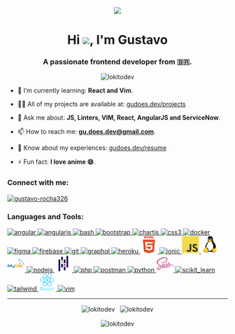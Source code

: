 <p align="center">
  <img height="250" src="https://64.media.tumblr.com/9cff938216133142406c9f61970acd2f/tumblr_njjcz1NLp51rnbw6mo1_540.gif">
</p>

<h1 align="center">Hi <img height="32px" src="https://api.joypixels.com/emoji-profiles/waving-hand/animated/SghOfb2OE1owTEWg/download/128/_/3.5" >, I'm Gustavo</h1>
<h3 align="center">A passionate frontend developer from 🇧🇷.</h3>

<p align="center"> <img src="https://komarev.com/ghpvc/?username=lokitodev&label=Cool%20humans&color=e5a50a&style=plastic" alt="lokitodev" /> </p>

- 🌱 I’m currently learning: **React and Vim**.

- 👨‍💻 All of my projects are available at: [gudoes.dev/projects](https://gudoes.dev/projects)

- 💬 Ask me about: **JS, Linters, VIM, React, AngularJS and ServiceNow**.

- 📫 How to reach me: **gu.does.dev@gmail.com**.

- 📄 Know about my experiences: [gudoes.dev/resume](https://gudoes.dev/resume)

- ⚡ Fun fact: **I love anime 😄**.

<h3 align="left">Connect with me:</h3>
<p align="left">
  <a href="https://linkedin.com/in/gustavo-rocha326" target="blank"><img align="center" src="https://cdn.jsdelivr.net/gh/devicons/devicon/icons/linkedin/linkedin-original.svg" alt="gustavo-rocha326" height="40" width="40" /></a>
</p>

<h3 align="left">Languages and Tools:</h3>

<p id="languages" align="left">
    <a href="https://angular.io" target="_blank" rel="noreferrer"> <img src="https://cdn.jsdelivr.net/gh/devicons/devicon/icons/angularjs/angularjs-plain.svg" alt="angular" width="40" height="40" /> </a>
    <a href="https://angular.io" target="_blank" rel="noreferrer"> <img src="https://cdn.jsdelivr.net/gh/devicons/devicon/icons/angularjs/angularjs-plain-wordmark.svg" alt="angularjs" width="40" height="40" /> </a>
    <a href="https://www.gnu.org/software/bash/" target="_blank" rel="noreferrer"> <img src="https://www.vectorlogo.zone/logos/gnu_bash/gnu_bash-official.svg" alt="bash" width="40" height="40" /> </a>
    <a href="https://getbootstrap.com" target="_blank" rel="noreferrer"> <img src="https://cdn.jsdelivr.net/gh/devicons/devicon/icons/bootstrap/bootstrap-plain.svg" alt="bootstrap" width="40" height="40" /> </a>
    <a href="https://www.chartjs.org" target="_blank" rel="noreferrer"> <img src="https://www.chartjs.org/media/logo-title.svg" alt="chartjs" width="40" height="40" /> </a>
    <a href="https://www.w3schools.com/css/" target="_blank" rel="noreferrer"> <img src="https://cdn.jsdelivr.net/gh/devicons/devicon/icons/css3/css3-plain-wordmark.svg" alt="css3" width="40" height="40" /> </a>
    <a href="https://www.docker.com/" target="_blank" rel="noreferrer"> <img src="https://cdn.jsdelivr.net/gh/devicons/devicon/icons/docker/docker-plain-wordmark.svg" alt="docker" width="40" height="40" /> </a>
    <a href="https://www.figma.com/" target="_blank" rel="noreferrer"> <img src="https://www.vectorlogo.zone/logos/figma/figma-icon.svg" alt="figma" width="40" height="40" /> </a>
    <a href="https://firebase.google.com/" target="_blank" rel="noreferrer"> <img src="https://cdn.jsdelivr.net/gh/devicons/devicon/icons/firebase/firebase-plain.svg" alt="firebase" width="40" height="40" /> </a>
    <a href="https://git-scm.com/" target="_blank" rel="noreferrer"> <img src="https://www.vectorlogo.zone/logos/git-scm/git-scm-icon.svg" alt="git" width="40" height="40" /> </a>
    <a href="https://graphql.org" target="_blank" rel="noreferrer"> <img src="https://cdn.jsdelivr.net/gh/devicons/devicon/icons/graphql/graphql-plain-wordmark.svg" alt="graphql" width="40" height="40" /> </a>
    <a href="https://heroku.com" target="_blank" rel="noreferrer"> <img src="https://cdn.jsdelivr.net/gh/devicons/devicon/icons/heroku/heroku-plain-wordmark.svg" alt="heroku" width="40" height="40" /> </a>
    <a href="https://www.w3.org/html/" target="_blank" rel="noreferrer"> <img src="https://raw.githubusercontent.com/devicons/devicon/master/icons/html5/html5-plain-wordmark.svg" alt="html5" width="40" height="40" /> </a>
    <a href="https://ionicframework.com" target="_blank" rel="noreferrer"> <img src="https://cdn.jsdelivr.net/gh/devicons/devicon/icons/ionic/ionic-original.svg" alt="ionic" width="40" height="40" /> </a>
    <a href="https://developer.mozilla.org/en-US/docs/Web/JavaScript" target="_blank" rel="noreferrer"> <img src="https://raw.githubusercontent.com/devicons/devicon/master/icons/javascript/javascript-original.svg" alt="javascript" width="40" height="40" /> </a>
    <a href="https://www.linux.org/" target="_blank" rel="noreferrer"> <img src="https://raw.githubusercontent.com/devicons/devicon/master/icons/linux/linux-original.svg" alt="linux" width="40" height="40" /> </a>
    <a href="https://www.mysql.com/" target="_blank" rel="noreferrer"> <img src="https://raw.githubusercontent.com/devicons/devicon/master/icons/mysql/mysql-original-wordmark.svg" alt="mysql" width="40" height="40" /> </a>
    <a href="https://nodejs.org" target="_blank" rel="noreferrer"> <img src="https://cdn.jsdelivr.net/gh/devicons/devicon/icons/nodejs/nodejs-original.svg" alt="nodejs" width="40" height="40" /> </a>
    <a href="https://pandas.pydata.org/" target="_blank" rel="noreferrer"> <img src="https://raw.githubusercontent.com/devicons/devicon/2ae2a900d2f041da66e950e4d48052658d850630/icons/pandas/pandas-original.svg" alt="pandas" width="40" height="40" /> </a>
    <a href="https://www.php.net" target="_blank" rel="noreferrer"> <img src="https://cdn.jsdelivr.net/gh/devicons/devicon/icons/php/php-plain.svg" alt="php" width="40" height="40" /> </a>
    <a href="https://postman.com" target="_blank" rel="noreferrer"> <img src="https://www.vectorlogo.zone/logos/getpostman/getpostman-icon.svg" alt="postman" width="40" height="40" /> </a>
    <a href="https://www.python.org" target="_blank" rel="noreferrer"> <img src="https://cdn.jsdelivr.net/gh/devicons/devicon/icons/python/python-plain-wordmark.svg" alt="python" width="40" height="40" /> </a>
    <a href="https://sass-lang.com" target="_blank" rel="noreferrer"> <img src="https://raw.githubusercontent.com/devicons/devicon/master/icons/sass/sass-original.svg" alt="sass" width="40" height="40" /> </a>
    <a href="https://scikit-learn.org/" target="_blank" rel="noreferrer"> <img src="https://upload.wikimedia.org/wikipedia/commons/0/05/Scikit_learn_logo_small.svg" alt="scikit_learn" width="40" height="40" /> </a>
    <a href="https://tailwindcss.com/" target="_blank" rel="noreferrer"> <img src="https://www.vectorlogo.zone/logos/tailwindcss/tailwindcss-icon.svg" alt="tailwind" width="40" height="40" /> </a>
    <a href="https://reactjs.org/" target="_blank" rel="noreferrer"> <img src="https://raw.githubusercontent.com/devicons/devicon/master/icons/react/react-original-wordmark.svg" alt="react" width="40" height="40" /> </a>
    <a href="https://www.vim.org/" target="_blank" rel="noreferrer"> <img src="https://cdn.jsdelivr.net/gh/devicons/devicon/icons/vim/vim-original.svg" alt="vim" width="40" height="40" /> </a>
</p>

<hr>

<p align="center">
  <img align="center" src="https://github-readme-stats.vercel.app/api/top-langs?username=lokitodev&show_icons=true&theme=gruvbox&hide_border=true&locale=en&layout=compact" alt="lokitodev" />
  &nbsp;
  <img align="center" src="https://github-readme-stats.vercel.app/api?username=lokitodev&show_icons=true&theme=gruvbox&hide_border=true&locale=en" alt="lokitodev" />
</p>

<p align="center">
  <img align="center" src="https://github-readme-streak-stats.herokuapp.com/?user=lokitodev&theme=dark" alt="lokitodev" />
</p>

